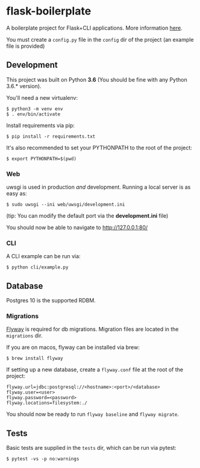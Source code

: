 # flask-boilerplate

A boilerplate project for Flask+CLI applications. More information [here](https://joaodlf.com/python-for-the-web.html).

You must create a `config.py` file in the `config` dir of the project (an example file is provided)

## Development

This project was built on Python **3.6** (You should be fine with any Python 3.6.* version).

You'll need a new virtualenv:

```
$ python3 -m venv env
$ . env/bin/activate
```

Install requirements via pip:

```
$ pip install -r requirements.txt
```

It's also recommended to set your PYTHONPATH to the root of the project:

```
$ export PYTHONPATH=$(pwd)
```

### Web

uwsgi is used in production *and* development. Running a local server is as easy as:

```
$ sudo uwsgi --ini web/uwsgi/development.ini
```

(tip: You can modify the default port via the **development.ini** file)

You should now be able to navigate to http://127.0.0.1:80/

### CLI

A CLI example can be run via:

```
$ python cli/example.py
```

## Database

Postgres 10 is the supported RDBM.

### Migrations
[Flyway](https://flywaydb.org/) is required for db migrations. Migration files are located in
the `migrations` dir.

If you are on macos, flyway can be installed via brew:
```
$ brew install flyway
```

If setting up a new database, create a `flyway.conf` file at the root
of the project:

```
flyway.url=jdbc:postgresql://<hostname>:<port>/<database>
flyway.user=<user>
flyway.password=<password>
flyway.locations=filesystem:./
```

You should now be ready to run `flyway baseline` and `flyway migrate`.

## Tests

Basic tests are supplied in the `tests` dir, which can be run via pytest:

```
$ pytest -vs -p no:warnings
```